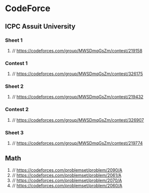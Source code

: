 # CodeForce

## ICPC Assuit University

### Sheet 1
1. // https://codeforces.com/group/MWSDmqGsZm/contest/219158

### Contest 1
1. // https://codeforces.com/group/MWSDmqGsZm/contest/326175

### Sheet 2
1. // https://codeforces.com/group/MWSDmqGsZm/contest/219432

### Contest 2
1. // https://codeforces.com/group/MWSDmqGsZm/contest/326907

### Sheet 3
1. // https://codeforces.com/group/MWSDmqGsZm/contest/219774

## Math
1. // https://codeforces.com/problemset/problem/2090/A
2. // https://codeforces.com/problemset/problem/2061/A
3. // https://codeforces.com/problemset/problem/2070/A
4. // https://codeforces.com/problemset/problem/2060/A

